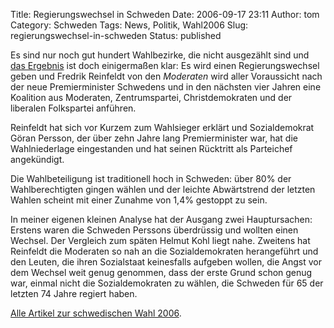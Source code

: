 Title: Regierungswechsel in Schweden
Date: 2006-09-17 23:11
Author: tom
Category: Schweden
Tags: News, Politik, Wahl2006
Slug: regierungswechsel-in-schweden
Status: published

Es sind nur noch gut hundert Wahlbezirke, die nicht ausgezählt sind und
[das Ergebnis](http://www.val.se/val/val2006/valnatt/R/rike/roster.html)
ist doch einigermaßen klar: Es wird einen Regierungswechsel geben und
Fredrik Reinfeldt von den *Moderaten* wird aller Voraussicht nach der
neue Premierminister Schwedens und in den nächsten vier Jahren eine
Koalition aus Moderaten, Zentrumspartei, Christdemokraten und der
liberalen Folkspartei anführen.

Reinfeldt hat sich vor Kurzem zum Wahlsieger erklärt und Sozialdemokrat
Göran Persson, der über zehn Jahre lang Premierminister war, hat die
Wahlniederlage eingestanden und hat seinen Rücktritt als Parteichef
angekündigt.

Die Wahlbeteiligung ist traditionell hoch in Schweden: über 80% der
Wahlberechtigten gingen wählen und der leichte Abwärtstrend der letzten
Wahlen scheint mit einer Zunahme von 1,4% gestoppt zu sein.

In meiner eigenen kleinen Analyse hat der Ausgang zwei Hauptursachen:
Erstens waren die Schweden Perssons überdrüssig und wollten einen
Wechsel. Der Vergleich zum späten Helmut Kohl liegt nahe. Zweitens hat
Reinfeldt die Moderaten so nah an die Sozialdemokraten herangeführt und
den Leuten, die ihren Sozialstaat keinesfalls aufgeben wollen, die Angst
vor dem Wechsel weit genug genommen, dass der erste Grund schon genug
war, einmal nicht die Sozialdemokraten zu wählen, die Schweden für 65
der letzten 74 Jahre regiert haben.

[Alle Artikel zur schwedischen Wahl
2006](http://www.fiket.de/tag/wahl2006).

